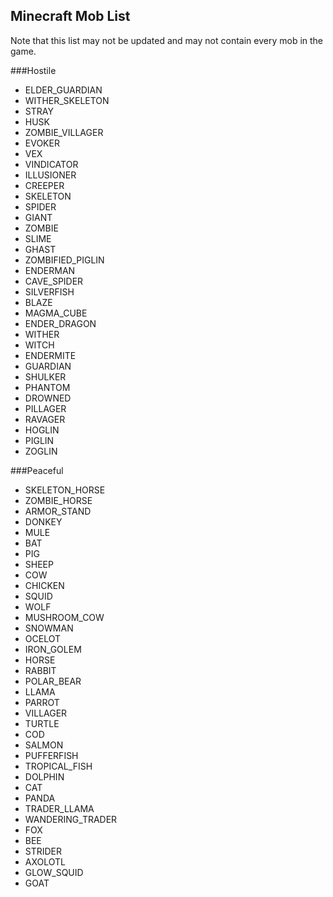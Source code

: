 ## Minecraft Mob List
Note that this list may not be updated and may not contain every mob in the game.

###Hostile
- ELDER_GUARDIAN
- WITHER_SKELETON
- STRAY
- HUSK
- ZOMBIE_VILLAGER
- EVOKER
- VEX
- VINDICATOR
- ILLUSIONER
- CREEPER
- SKELETON
- SPIDER
- GIANT
- ZOMBIE
- SLIME
- GHAST
- ZOMBIFIED_PIGLIN
- ENDERMAN
- CAVE_SPIDER
- SILVERFISH
- BLAZE
- MAGMA_CUBE
- ENDER_DRAGON
- WITHER
- WITCH
- ENDERMITE
- GUARDIAN
- SHULKER
- PHANTOM
- DROWNED
- PILLAGER
- RAVAGER
- HOGLIN
- PIGLIN
- ZOGLIN

###Peaceful
- SKELETON_HORSE
- ZOMBIE_HORSE
- ARMOR_STAND
- DONKEY
- MULE
- BAT
- PIG
- SHEEP
- COW
- CHICKEN
- SQUID
- WOLF
- MUSHROOM_COW
- SNOWMAN
- OCELOT
- IRON_GOLEM
- HORSE
- RABBIT
- POLAR_BEAR
- LLAMA
- PARROT
- VILLAGER
- TURTLE
- COD
- SALMON
- PUFFERFISH
- TROPICAL_FISH
- DOLPHIN
- CAT
- PANDA
- TRADER_LLAMA
- WANDERING_TRADER
- FOX
- BEE
- STRIDER
- AXOLOTL
- GLOW_SQUID
- GOAT
